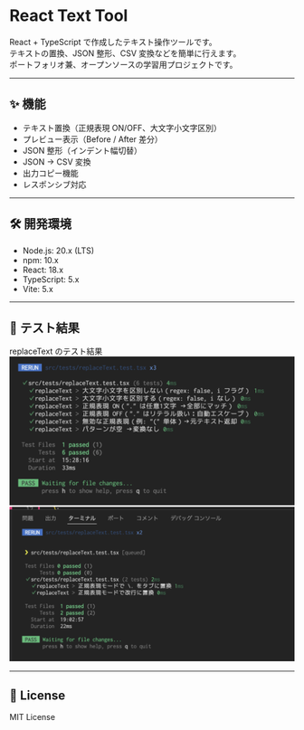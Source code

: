 # React Text Tool

React + TypeScript で作成したテキスト操作ツールです。  
テキストの置換、JSON 整形、CSV 変換などを簡単に行えます。  
ポートフォリオ兼、オープンソースの学習用プロジェクトです。

---

## ✨ 機能

- テキスト置換（正規表現 ON/OFF、大文字小文字区別）
- プレビュー表示（Before / After 差分）
- JSON 整形（インデント幅切替）
- JSON → CSV 変換
- 出力コピー機能
- レスポンシブ対応

---

## 🛠 開発環境

- Node.js: 20.x (LTS)
- npm: 10.x
- React: 18.x
- TypeScript: 5.x
- Vite: 5.x

---

## 🧪 テスト結果

replaceText のテスト結果
![replaceText のテスト結果](./docs/images/replaceText-result-success.png)
![replaceText のテスト結果](./docs/images/replaceText-escape-success.png)

---

## 📜 License

MIT License
